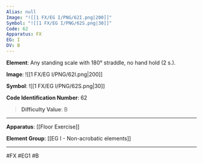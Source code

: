 ```yaml
---
Alias: null
Image: "![[1 FX/EG I/PNG/62I.png|200]]"
Symbol: "![[1 FX/EG I/PNG/62S.png|30]]"
Code: 62
Apparatus: FX
EG: I
DV: B
---
```

**Element**: Any standing scale with 180° straddle, no hand hold (2 s.).

**Image**:
![[1 FX/EG I/PNG/62I.png|200]]

**Symbol**:
![[1 FX/EG I/PNG/62S.png|30]]

**Code Identification Number**: 62

>**Difficulty Value**: B

___
**Apparatus**: [[Floor Exercise]]

**Element Group**: [[EG I - Non-acrobatic elements]]
___
#FX #EG1 #B
